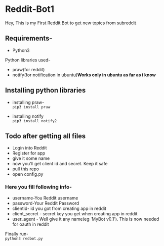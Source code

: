 # Reddit-Bot1

Hey, This is my First Reddit Bot to get new topics from subreddit


## Requirements-  
* Python3

Python libraries used-  
* praw(for reddit)  
* notify(for notification in ubuntu)**Works only in ubuntu as far as i know**  

## Installing python libraries

* installing praw-  
`pip3 install praw`  

* installing notify  
`pip3 install notify2`  

## Todo after getting all files

* Login into Reddit  
* Register for app  
* give it some name  
* now you'll get client id and secret. Keep it safe  
* pull this repo
* open config.py

### Here you fill following info-
* username-You Reddit username  
* password-Your Reddit Password  
* clientid- id you got from creating app in reddit  
* client_secret - secret key you get when creating app in reddit  
* user_agent - Well give it any name(eg 'MyBot v0.1'). This is now needed for oauth in reddit  

Finally run-  
`python3 redbot.py`
